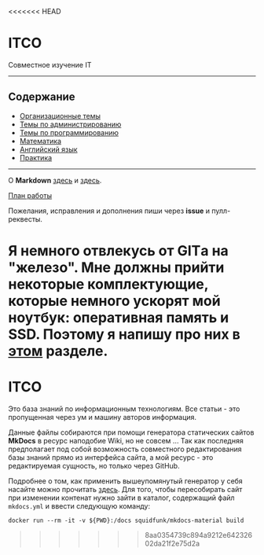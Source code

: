 <<<<<<< HEAD
# ITCO
Совместное изучение IT

---

## Содержание

+ [Организационные темы](organisation/README.md)
+ [Темы по администрированию](administration/README.md)
+ [Темы по программированию](programming/README.md)
+ [Математика](math/README.md)
+ [Английский язык](english/README.md)
+ [Практика](practice/README.md)

---

О **Markdown** [здесь](https://guides.hexlet.io/ru/markdown/) и [здесь](https://paulradzkov.com/2014/markdown_cheatsheet/).

[План работы](organisation/plans.md)

Пожелания, исправления и дополнения пиши через **issue** и пулл-реквесты. 

Я немного отвлекусь от GITа на "железо". Мне должны прийти некоторые комплектующие, которые немного ускорят мой ноутбук: оперативная память и SSD. Поэтому я напишу про них в [этом](administration/hard/README.md) разделе.
=======
# ITCO
Это база знаний по информационным технологиям. Все статьи - это пропущенная через ум и машину авторов информация. 

Данные файлы собираются при помощи генератора статических сайтов **MkDocs** в ресурс наподобие Wiki, но не совсем ... Так как последняя предполагает под собой возможность совместного редактирования базы знаний прямо из интерфейса сайта, а мой ресурс - это редактируемая сущность, но только через GitHub.

Подробнее о том, как применить вышеупомянутый генератор у себя насайте можно прочитать [здесь](https://habr.com/ru/company/rostelecom/blog/570098/). Для того, чтобы пересобирать сайт при изменении контенат нужно зайти в каталог, содержащий файл `mkdocs.yml` и ввести следующую команду:

```shell
docker run --rm -it -v ${PWD}:/docs squidfunk/mkdocs-material build
```
>>>>>>> 8aa0354739c894a9212e64232602da21f2e75d2a
